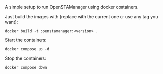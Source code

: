 A simple setup to run OpenSTAManager using docker containers.

Just build the images with (replace <version> with the current one or use any tag you want):

`docker build -t openstamanager:<version> .`

Start the containers:

`docker compose up -d`

Stop the containers:

`docker compose down`
